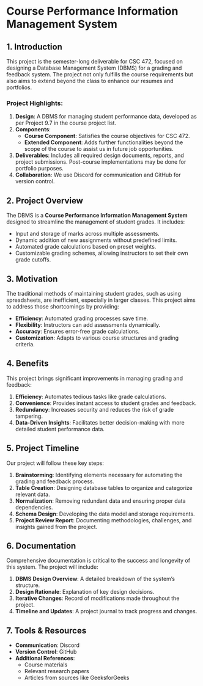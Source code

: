 
# Course Performance Information Management System
## 1. Introduction

This project is the semester-long deliverable for CSC 472, focused on designing a Database Management System (DBMS) for a grading and feedback system. The project not only fulfills the course requirements but also aims to extend beyond the class to enhance our resumes and portfolios.

### Project Highlights:
1. **Design**: A DBMS for managing student performance data, developed as per Project 9.7 in the course project list.
2. **Components**:
   - **Course Component**: Satisfies the course objectives for CSC 472.
   - **Extended Component**: Adds further functionalities beyond the scope of the course to assist us in future job opportunities.
3. **Deliverables**: Includes all required design documents, reports, and project submissions. Post-course implementations may be done for portfolio purposes.
4. **Collaboration**: We use Discord for communication and GitHub for version control.

## 2. Project Overview

The DBMS is a **Course Performance Information Management System** designed to streamline the management of student grades. It includes:
- Input and storage of marks across multiple assessments.
- Dynamic addition of new assignments without predefined limits.
- Automated grade calculations based on preset weights.
- Customizable grading schemes, allowing instructors to set their own grade cutoffs.

## 3. Motivation

The traditional methods of maintaining student grades, such as using spreadsheets, are inefficient, especially in larger classes. This project aims to address those shortcomings by providing:
- **Efficiency**: Automated grading processes save time.
- **Flexibility**: Instructors can add assessments dynamically.
- **Accuracy**: Ensures error-free grade calculations.
- **Customization**: Adapts to various course structures and grading criteria.

## 4. Benefits

This project brings significant improvements in managing grading and feedback:
1. **Efficiency**: Automates tedious tasks like grade calculations.
2. **Convenience**: Provides instant access to student grades and feedback.
3. **Redundancy**: Increases security and reduces the risk of grade tampering.
4. **Data-Driven Insights**: Facilitates better decision-making with more detailed student performance data.

## 5. Project Timeline

Our project will follow these key steps:
1. **Brainstorming**: Identifying elements necessary for automating the grading and feedback process.
2. **Table Creation**: Designing database tables to organize and categorize relevant data.
3. **Normalization**: Removing redundant data and ensuring proper data dependencies.
4. **Schema Design**: Developing the data model and storage requirements.
5. **Project Review Report**: Documenting methodologies, challenges, and insights gained from the project.

## 6. Documentation

Comprehensive documentation is critical to the success and longevity of this system. The project will include:
1. **DBMS Design Overview**: A detailed breakdown of the system’s structure.
2. **Design Rationale**: Explanation of key design decisions.
3. **Iterative Changes**: Record of modifications made throughout the project.
4. **Timeline and Updates**: A project journal to track progress and changes.

## 7. Tools & Resources

- **Communication**: Discord
- **Version Control**: GitHub
- **Additional References**:
  - Course materials
  - Relevant research papers
  - Articles from sources like GeeksforGeeks
